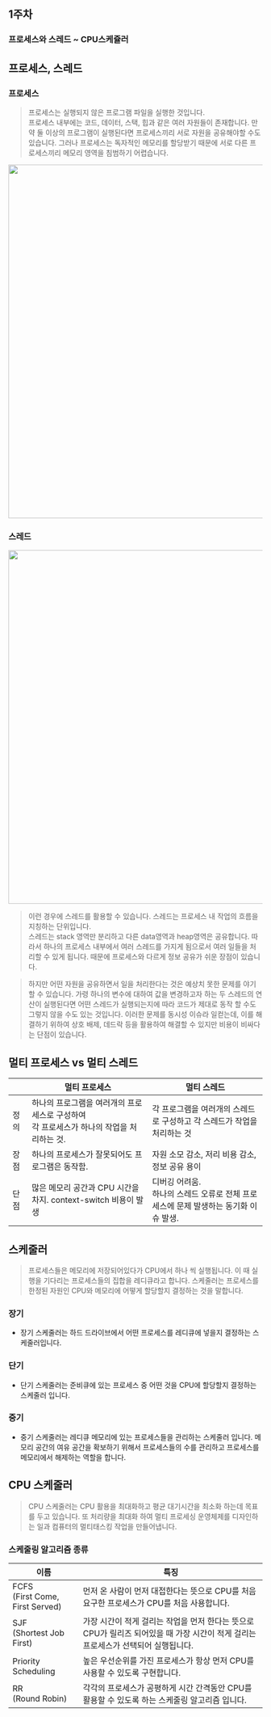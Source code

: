 ## 1주차
### 프로세스와 스레드 ~ CPU스케쥴러

## 프로세스, 스레드

### 프로세스
>프로세스는 실행되지 않은 프로그램 파일을 실행한 것입니다. <br> 프로세스 내부에는 코드, 데이터, 스택, 힙과 같은 여러 자원들이 존재합니다. 
만약 둘 이상의 프로그램이 실행된다면 프로세스끼리 서로 자원을 공유해야할 수도 있습니다. 그러나 프로세스는 독자적인 메모리를 할당받기 때문에 서로 다른 프로세스끼리 메모리 영역을 침범하기 어렵습니다.

<img src="https://user-images.githubusercontent.com/60738400/179749083-7b81e689-f74a-435c-af5c-554a9bcf7cbf.png" width="700"/>

### 스레드

<img src="https://user-images.githubusercontent.com/60738400/179749108-70c33ebb-8ad1-4b5c-bfab-2847afc0890d.png" width="700"/>


>이런 경우에 스레드를 활용할 수 있습니다. 스레드는 프로세스 내 작업의 흐름을 지칭하는 단위입니다.<br>스레드는 stack 영역만 분리하고 다른 data영역과 heap영역은 공유합니다.
따라서 하나의 프로세스 내부에서 여러 스레드를 가지게 됨으로서 여러 일들을 처리할 수 있게 됩니다. 때문에 프로세스와 다르게 정보 공유가 쉬운 장점이 있습니다.

>하지만 어떤 자원을 공유하면서 일을 처리한다는 것은 예상치 못한 문제를 야기할 수 있습니다. 가령 하나의 변수에 대하여 값을 변경하고자 하는 두 스레드의 연산이 실행된다면 어떤 스레드가 실행되는지에 따라 코드가 제대로 동작 할 수도 그렇지 않을 수도 있는 것입니다. 이러한 문제를 동시성 이슈라 일컫는데, 이를 해결하기 위하여 상호 배제, 데드락 등을 활용하여 해결할 수 있지만 비용이 비싸다는 단점이 있습니다.

## 멀티 프로세스 vs 멀티 스레드

|&nbsp;&nbsp;&nbsp;&nbsp;|멀티 프로세스|멀티 스레드|
|------|---|---|
|정의|하나의 프로그램을 여러개의 프로세스로 구성하여<br>각 프로세스가 하나의 작업을 처리하는 것.|각 프로그램을 여러개의 스레드로 구성하고 각 스레드가 작업을 처리하는 것|
|장점|하나의 프로세스가 잘못되어도 프로그램은 동작함.|자원 소모 감소, 저리 비용 감소, 정보 공유 용이|
|단점|많은 메모리 공간과 CPU 시간을 차지. context-switch 비용이 발생|디버깅 어려움.<br> 하나의 스레드 오류로 전체 프로세스에 문제 발생하는 동기화 이슈 발생.|

## 스케줄러

>프로세스들은 메모리에 저장되어있다가 CPU에서 하나 씩 실행됩니다. 이 때 실행을 기다리는 프로세스들의 집합을 레디큐라고 합니다. 스케줄러는 프로세스를 한정된 자원인 CPU와 메모리에 어떻게 할당할지 결정하는 것을 말합니다.

### 장기

- 장기 스케줄러는 하드 드라이브에서 어떤 프로세스를 레디큐에 넣을지 결정하는 스케줄러입니다.

### 단기

- 단기 스케줄러는 준비큐에 있는 프로세스 중 어떤 것을 CPU에 할당할지 결정하는 스케줄러 입니다.

### 중기

- 중기 스케줄러는 레디큐 메모리에 있는 프로세스들을 관리하는 스케줄러 입니다. 메모리 공간의 여유 공간을 확보하기 위해서 프로세스들의 수를 관리하고 프로세스를 메모리에서 해제하는 역할을 합니다.

## CPU 스케줄러
>CPU 스케줄러는 CPU 활용을 최대화하고 평균 대기시간을 최소화 하는데 목표를 두고 있습니다. 또 처리량을 최대화 하여 멀티 프로세싱 운영체제를 디자인하는 일과 컴퓨터의 멀티태스킹 작업을 만들어냅니다.

### 스케줄링 알고리즘 종류

|이름|특징|
|---|---|
|FCFS<br>(First Come, First Served)|먼저 온 사람이 먼저 대접한다는 뜻으로 CPU를 처음 요구한 프로세스가 CPU를 처음 사용합니다.|
|SJF<br>(Shortest Job First)|가장 시간이 적게 걸리는 작업을 먼저 한다는 뜻으로 CPU가 릴리즈 되어있을 때 가장 시간이 적게 걸리는 프로세스가 선택되어 실행됩니다.|
|Priority Scheduling|높은 우선순위를 가진 프로세스가 항상 먼저 CPU를 사용할 수 있도록 구현합니다.|
|RR<br>(Round Robin)|각각의 프로세스가 공평하게 시간 간격동안 CPU를 활용할 수 있도록 하는 스케줄링 알고리즘 입니다.|


